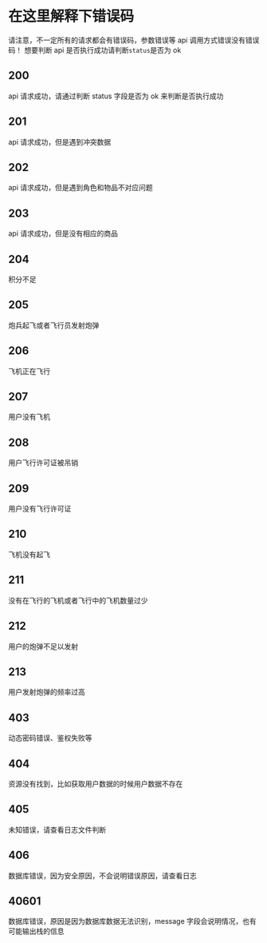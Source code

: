 # 在这里解释下错误码

请注意，不一定所有的请求都会有错误码，参数错误等 api 调用方式错误没有错误码！
想要判断 api 是否执行成功请判断`status`是否为 ok

## 200

api 请求成功，请通过判断 status 字段是否为 ok 来判断是否执行成功

## 201

api 请求成功，但是遇到冲突数据

## 202

api 请求成功，但是遇到角色和物品不对应问题

## 203

api 请求成功，但是没有相应的商品

## 204

积分不足

## 205

炮兵起飞或者飞行员发射炮弹

## 206

飞机正在飞行

## 207

用户没有飞机

## 208

用户飞行许可证被吊销

## 209

用户没有飞行许可证

## 210

飞机没有起飞

## 211

没有在飞行的飞机或者飞行中的飞机数量过少

## 212

用户的炮弹不足以发射

## 213

用户发射炮弹的频率过高

## 403

动态密码错误、鉴权失败等

## 404

资源没有找到，比如获取用户数据的时候用户数据不存在

## 405

未知错误，请查看日志文件判断

## 406

数据库错误，因为安全原因，不会说明错误原因，请查看日志

## 40601

数据库错误，原因是因为数据库数据无法识别，message 字段会说明情况，也有可能输出栈的信息
